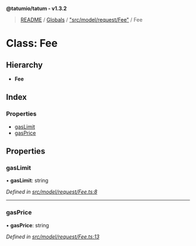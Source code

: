 **@tatumio/tatum - v1.3.2**

> [README](../README.md) / [Globals](../globals.md) / ["src/model/request/Fee"](../modules/_src_model_request_fee_.md) / Fee

# Class: Fee

## Hierarchy

* **Fee**

## Index

### Properties

* [gasLimit](_src_model_request_fee_.fee.md#gaslimit)
* [gasPrice](_src_model_request_fee_.fee.md#gasprice)

## Properties

### gasLimit

•  **gasLimit**: string

*Defined in [src/model/request/Fee.ts:8](https://github.com/tatumio/tatum-js/blob/b9ab1e4/src/model/request/Fee.ts#L8)*

___

### gasPrice

•  **gasPrice**: string

*Defined in [src/model/request/Fee.ts:13](https://github.com/tatumio/tatum-js/blob/b9ab1e4/src/model/request/Fee.ts#L13)*
